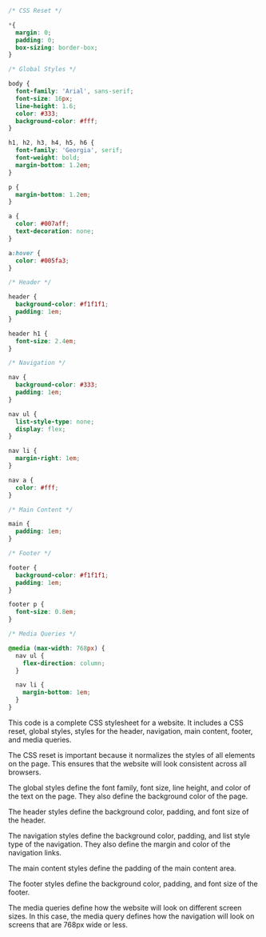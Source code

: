 ```css
/* CSS Reset */

*{
  margin: 0;
  padding: 0;
  box-sizing: border-box;
}

/* Global Styles */

body {
  font-family: 'Arial', sans-serif;
  font-size: 16px;
  line-height: 1.6;
  color: #333;
  background-color: #fff;
}

h1, h2, h3, h4, h5, h6 {
  font-family: 'Georgia', serif;
  font-weight: bold;
  margin-bottom: 1.2em;
}

p {
  margin-bottom: 1.2em;
}

a {
  color: #007aff;
  text-decoration: none;
}

a:hover {
  color: #005fa3;
}

/* Header */

header {
  background-color: #f1f1f1;
  padding: 1em;
}

header h1 {
  font-size: 2.4em;
}

/* Navigation */

nav {
  background-color: #333;
  padding: 1em;
}

nav ul {
  list-style-type: none;
  display: flex;
}

nav li {
  margin-right: 1em;
}

nav a {
  color: #fff;
}

/* Main Content */

main {
  padding: 1em;
}

/* Footer */

footer {
  background-color: #f1f1f1;
  padding: 1em;
}

footer p {
  font-size: 0.8em;
}

/* Media Queries */

@media (max-width: 768px) {
  nav ul {
    flex-direction: column;
  }

  nav li {
    margin-bottom: 1em;
  }
}
```

This code is a complete CSS stylesheet for a website. It includes a CSS reset, global styles, styles for the header, navigation, main content, footer, and media queries.

The CSS reset is important because it normalizes the styles of all elements on the page. This ensures that the website will look consistent across all browsers.

The global styles define the font family, font size, line height, and color of the text on the page. They also define the background color of the page.

The header styles define the background color, padding, and font size of the header.

The navigation styles define the background color, padding, and list style type of the navigation. They also define the margin and color of the navigation links.

The main content styles define the padding of the main content area.

The footer styles define the background color, padding, and font size of the footer.

The media queries define how the website will look on different screen sizes. In this case, the media query defines how the navigation will look on screens that are 768px wide or less.